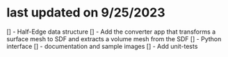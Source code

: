 # last updated on 9/25/2023
[] - Half-Edge data structure
[] - Add the converter app that transforms a surface mesh to SDF and extracts a volume mesh from the SDF
[] - Python interface
[] - documentation and sample images
[] - Add unit-tests